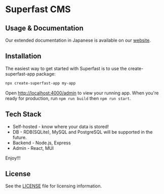 # Superfast CMS

## Usage & Documentation

Our extended documentation in Japanese is available on our [website](https://superfastcms.vercel.app/).

## Installation

The easiest way to get started with Superfast is to use the create-superfast-app package:

```sh
npx create-superfast-app my-app
```

Open [http://localhost:4000/admin](http://localhost:4000/admin) to view your running app.
When you're ready for production, run `npm run build` then `npm run start`.

## Tech Stack

- Self-hosted - know where your data is stored!
- DB - RDB(SQLite), MySQL and PostgreSQL will be supported in the future.
- Backend - Node.js, Express
- Admin - React, MUI

Enjoy!!!

## License

See the [LICENSE](https://github.com/superfastcms/superfast/blob/main/LICENSE) file for licensing information.
